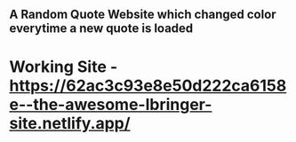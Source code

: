 ## A Random Quote Website which changed color everytime a new quote is loaded
# Working Site - https://62ac3c93e8e50d222ca6158e--the-awesome-lbringer-site.netlify.app/